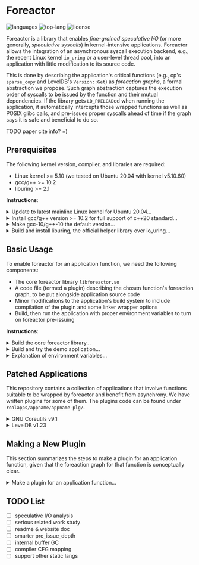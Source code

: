 # Foreactor

![languages](https://img.shields.io/github/languages/count/josehu07/foreactor)
![top-lang](https://img.shields.io/github/languages/top/josehu07/foreactor)
![license](https://img.shields.io/github/license/josehu07/foreactor)

Foreactor is a library that enables *fine-grained speculative I/O* (or more generally, *speculative syscalls*) in kernel-intensive applications. Foreactor allows the integration of an asynchronous syscall execution backend, e.g., the recent Linux kernel `io_uring` or a user-level thread pool, into an application with little modification to its source code.

This is done by describing the application's critical functions (e.g., cp's `sparse_copy` and LevelDB's `Version::Get`) as *foreaction graphs*, a formal abstraction we propose. Such graph abstraction captures the execution order of syscalls to be issued by the function and their mutual dependencies. If the library gets `LD_PRELOAD`ed when running the application, it automatically intercepts those wrapped functions as well as POSIX glibc calls, and pre-issues proper syscalls ahead of time if the graph says it is safe and beneficial to do so.

TODO paper cite info? =)


## Prerequisites

The following kernel version, compiler, and libraries are required:

- Linux kernel >= 5.10 (we tested on Ubuntu 20.04 with kernel v5.10.60)
- gcc/g++ >= 10.2
- liburing >= 2.1

**Instructions**:

<details>
<summary>Update to latest mainline Linux kernel for Ubuntu 20.04...</summary>

```bash
wget https://raw.githubusercontent.com/pimlie/ubuntu-mainline-kernel.sh/master/ubuntu-mainline-kernel.sh
sudo chmod +x ubuntu-mainline-kernel.sh
./ubuntu-mainline-kernel.sh -r v5.10     # search for 5.10 versions available
sudo ./ubuntu-mainline-kernel.sh -i v5.10.60
sudo reboot
sudo apt --fix-broken install
```
</details>

<details>
<summary>Install gcc/g++ version >= 10.2 for full support of c++20 standard...</summary>

```bash
sudo apt update
sudo apt upgrade
sudo apt install build-essential gcc-10 g++-10 cpp-10 cmake
```
</details>

<details>
<summary>Make gcc-10/g++-10 the default version...</summary>

```bash
sudo update-alternatives --install /usr/bin/gcc gcc /usr/bin/gcc-10 100
sudo update-alternatives --install /usr/bin/g++ g++ /usr/bin/g++-10 100
sudo update-alternatives --install /usr/bin/gcov gcov /usr/bin/gcov-10 100
```
</details>

<details>
<summary>Build and install liburing, the official helper library over io_uring...</summary>

```bash
git clone https://github.com/axboe/liburing.git
cd liburing
make -j$(nproc)
sudo make install
cd ..
```
</details>


## Basic Usage

To enable foreactor for an application function, we need the following components:

- The core foreactor library `libforeactor.so`
- A code file (termed a plugin) describing the chosen function's foreaction graph, to be put alongside application source code
- Minor modifications to the application's build system to include compilation of the plugin and some linker wrapper options
- Build, then run the application with proper environment variables to turn on foreactor pre-issuing

**Instructions**:

<details>
<summary>Build the core foreactor library...</summary>

```bash
cd libforeactor
make -j$(nproc)
cd ..
```
</details>

<details>
<summary>Build and try the demo application...</summary>

```bash
cd demoapps/demo-cpp
make -j$(nproc)
mkdir /tmp/demo_dbdir
```

Run the `simple2` function without foreactor:

```bash
./demo --exper simple2 --dbdir /tmp/demo_dbdir --dump_result
```

Run the `simple2` function (whose graph ID is `1`) with foreactor with io_uring backend sqe_async mode, with syscall pre-issuing depth of 2:

```bash
LD_PRELOAD=/path/to/libforeactor/libforeactor.so USE_FOREACTOR=yes \
DEPTH_1=2 QUEUE_1=32 SQE_ASYNC_FLAG_1=yes \
./demo --exper simple2 --dbdir /tmp/demo_dbdir --dump_result
```

See `demo-cpp-src/hijackees.cpp` and `demo-cpp-plg/` for all the intercepted functions and their corresponding plugins.
</details>

<details>
<summary>Explanation of environment variables...</summary>

| Env variable | Note | Explanation |
| :-: | :-: | :- |
| `LD_PRELOAD` | Required | Absolute path to `libforeactor.so` |
| `USE_FOREACTOR` | Required | String `yes` means using foreactor, otherwise not |
| `DEPTH_{GRAPH_ID}` | Required | Non-negative number specifying how many syscalls should foreactor try to peek ahead of time; each graph has its separate depth configuration |
| `QUEUE_{GRAPH_ID}` | io_uring | If set, indicates using `io_uring` backend; io_uring queue-pair capacity (must be greater than depth) |
| `SQE_ASYNC_FLAG_{GRAPH_ID}` | io_uring | String `yes` means forcing multiple kernel io_wq threads (i.e., setting the `IOSQE_ASYNC` flag for each syscall handed off to io_uring), otherwise not |
| `UTHREADS_{GRAPH_ID}` | thread_pool | If set, indicates using user thread pool backend; number of worker threads of the thread pool |

An application can have multiple intercepted functions, each corresponding to a separate plugin file with its unique graph ID.
</details>


## Patched Applications

This repository contains a collection of applications that involve functions suitable to be wrapped by foreactor and benefit from asynchrony. We have written plugins for some of them. The plugins code can be found under `realapps/appname/appname-plg/`.

<details>
<summary>GNU Coreutils v9.1</summary>

| Function | Note |
| :-: | :- |
| `du du_files` | Regular loop of `fstatat`s on files in a directory |
| `cp sparse_copy` | Regular loop of `read`-`write`s of 128KiB chunks |

Build:

```bash
cd realapps/coreutils
sudo apt install automake texinfo
make reconf
make
```

If built successfully, there will be `coreutils-src/src/cp` and `coreutils-src/src/du` binaries produced.

Prepare filesystem workload image (make sure that the parent workspace directory has > 40GB available space and the backing filesystem has sufficient amount of free inodes; may take ~5m):

```bash
python3 eval.py -m du-prepare -d /path/to/workspace/dir
python3 eval.py -m cp-prepare -d /path/to/workspace/dir
```

If finished successfully, produces the workload files at `/path/to/workspace/dir/du_*/` and `/path/to/workspace/dir/cp_*/`.

Benchmark all workloads (may take ~TODO):

```bash
python3 eval.py -m du-bencher \
                -d /path/to/workspace/dir \
                -l /path/to/libforeactor.so \
                -r results
python3 eval.py -m cp-bencher \
                -d /path/to/workspace/dir \
                -l /path/to/libforeactor.so \
                -r results
```

If finished successfully, stores all benchmarking result logs under current path's `results/`.

Plot result figures:

```bash
pip3 install matplotlib
python3 eval.py -m du-plotter -r results
python3 eval.py -m cp-plotter -r results
```

If finished successfully, produces all plots under current path's `results/`.
</details>

<details>
<summary>LevelDB v1.23</summary>

| Function | Note |
| :-: | :- |
| `Version::Get` | Chained `pread`s with possible `open`s and early exits |

Build:

```bash
cd realapps/leveldb
make
```

If built successfully, there will be a `ycsbcli` binary produced at current path, which is the client driving LevelDB.

Clone YCSB source code (to any path):

```bash
sudo apt install sysstat default-jre maven
git clone https://github.com/brianfrankcooper/YCSB.git ycsb
# the building of YCSB will be taken care of in the preparation scripts
```

Prepare database image directories and workload traces (make sure that the parent workspace directory has > 20GB available space; may take ~1h30m; give `--skip_load` option to skip loading database images and just re-generating workload traces for easier debugging):

```bash
python3 eval.py -m prepare \
                -y /path/to/ycsb/dir \
                -d /path/to/workspace/dir \
                -t /path/to/workspace/dir/leveldb_tmpdir \
                -w workloads [--skip_load]
```

If finished successfully, produces the database images at `/path/to/workspace/dir/leveldb_*/` and the workload traces under current path's `workloads/`.

Benchmark all workloads (may take ~30h; give `--tiny_bench` option to run only the first few requests of each workload for easier debugging):

```bash
python3 eval.py -m bencher \
                -d /path/to/workspace/dir \
                -l /path/to/libforeactor.so \
                -w workloads \
                -r results [--tiny_bench]
```

If finished successfully, stores all benchmarking result logs under current path's `results/`.

Plot selected figures:

```bash
pip3 install matplotlib
python3 eval.py -m plotter -r results
```

If finished successfully, produces all plots under current path's `results/`.

The breakdown plot requires libforeactor to be compiled with timers on. To produce it, do the following after the above steps are done:

```bash
cd ../../libforeactor
make clean
make -j$(nproc) timer
cd ../realapps/leveldb
python3 eval.py -m breakdown \
                -d /path/to/workspace/dir \
                -l /path/to/libforeactor.so \
                -w workloads \
                -r results
```
</details>


## Making a New Plugin

This section summarizes the steps to make a plugin for an application function, given that the foreaction graph for that function is conceptually clear.

<details>
<summary>Make a plugin for an application function...</summary>

1. Depending on the language of the application, if function names are mangled during linking (e.g. C++), we need to identify the mangled function name:
    ```bash
    objdump -t path/to/original/app/file.o | grep funcname_keyword
    ```
    For example, the mangled name may look like `_Z13exper_simple2Pv` for a C++ function named `exper_simple`. C functions usually follow ther original names.
2. Write a plugin file (using the application's source language), mimicking e.g. `demoapps/demo-cpp/demo-cpp-plg/simple2_wrap.cpp`.
    - Include foreactor library interfaces by `#include <foreactor.h>`.
    - Write the function interception wrapper `__wrap_funcname` and use `__real_funcname` to call the original function.
    - Build the foreaction graph using `foreactor_*` APIs.
    - Keep track of all the necessary states and write the correct `_arggen` and `_rcsave` stubs for each syscall node in the graph (this is probably the most app-specific and error-prone step).
    - Put the plugin file alongside application source files.
3. Modify the application's build system to:
    - Add compilation of the plugin file;
    - Add flags to link with the foreactor library `-I/path/to/libforeactor/include -L/path/to/libforeactor -lforeactor -Wl,-rpath=/path/to/libforeactor`;
    - Use linker wrap trick in the final step of linking to intercept the chosen function `-Wl,--wrap=funcname`.
    - Note: this trick works only for function calls across source files and does not work for e.g. static functions. Workarounds to be added...
4. Build the application. If goes successfully, calls to the chosen function will be intercepted by our wrapper function after linking. Run the application with proper environment variables to enable foreactor pre-issuing.
</details>


## TODO List

- [ ] speculative I/O analysis
- [ ] serious related work study
- [ ] readme & website doc
- [ ] smarter pre_issue_depth
- [ ] internal buffer GC
- [ ] compiler CFG mapping
- [ ] support other static langs
